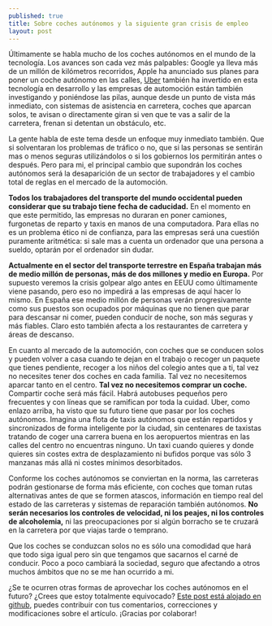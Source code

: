 ```yaml
---
published: true
title: Sobre coches autónomos y la siguiente gran crisis de empleo
layout: post
---
```

Últimamente se habla mucho de los coches autónomos en el mundo de la tecnología. Los avances son cada vez más palpables: Google ya lleva más de un millón de kilómetros recorridos, Apple ha anunciado sus planes para poner un coche autónomo en las calles, [Uber](http://www.theguardian.com/technology/2015/feb/03/are-driverless-cars-the-future-of-uber) también ha invertido en esta tecnología en desarrollo y las empresas de automoción están también investigando y poniéndose las pilas, aunque desde un punto de vista más inmediato, con sistemas de asistencia en carretera, coches que aparcan solos, te avisan o directamente giran si ven que te vas a salir de la carretera, frenan si detentan un obstáculo, etc.

La gente habla de este tema desde un enfoque muy inmediato también. Que si solventaran los problemas de tráfico o no, que si las personas se sentirán mas o menos seguras utilizándolos o si los gobiernos los permitirán antes o después. Pero para mi, el principal cambio que supondrán los coches autónomos será la desaparición de un sector de trabajadores y el cambio total de reglas en el mercado de la automoción. 

**Todos los trabajadores del transporte del mundo occidental pueden considerar que su trabajo tiene fecha de caducidad.** En el momento en que este permitido, las empresas no duraran en poner camiones, furgonetas de reparto y taxis en manos de una computadora. Para ellas no es un problema ético ni de confianza, para las empresas será una cuestión puramente aritmética: si sale mas a cuenta un ordenador que una persona a sueldo, optarán por el ordenador sin dudar.

**Actualmente en el sector del transporte terrestre en España trabajan más de medio millón de personas, más de dos millones y medio en Europa.** Por supuesto veremos la crisis golpear algo antes en EEUU como últimamente viene pasando, pero eso no impedirá a las empresas de aquí hacer lo mismo. En España ese medio millón de personas verán progresivamente como sus puestos son ocupados por máquinas que no tienen que parar para descansar ni comer, pueden conducir de noche, son más seguras y más fiables. Claro esto también afecta a los restaurantes de carretera y áreas de descanso.

En cuanto al mercado de la automoción, con coches que se conducen solos y pueden volver a casa cuando te dejan en el trabajo o recoger un paquete que tienes pendiente, recoger a los niños del colegio antes que a ti, tal vez no necesites tener dos coches en cada familia. Tal vez no necesitemos aparcar tanto en el centro. **Tal vez no necesitemos comprar un coche.** Compartir coche será más fácil. Habrá autobuses pequeños pero frecuentes y con líneas que se ramifican por toda la cuidad. Uber, como enlazo arriba, ha visto que su futuro tiene que pasar por los coches autónomos. Imagina una flota de taxis autónomos que están repartidos y sincronizados de forma inteligente por la ciudad, sin centenares de taxistas tratando de coger una carrera buena en los aeropuertos mientras en las calles del centro no encuentras ninguno. Un taxi cuando quieres y donde quieres sin costes extra de desplazamiento ni bufidos porque vas sólo 3 manzanas más allá ni costes mínimos desorbitados.

Conforme los coches autónomos se conviertan en la norma, las carreteras podrán gestionarse de forma más eficiente, con coches que toman rutas alternativas antes de que se formen atascos, información en tiempo real del estado de las carreteras y sistemas de reparación también autónomos. **No serán necesarios los controles de velocidad, ni los peajes, ni los controles de alcoholemia,** ni las preocupaciones por si algún borracho se te cruzará en la carretera por que viajas tarde o temprano.  

Que los coches se conduzcan solos no es sólo una comodidad que hará que todo siga igual pero sin que tengamos que sacarnos el carné de conducir. Poco a poco cambiará la sociedad, seguro que afectando a otros muchos ámbitos que no se me han ocurrido a mi.

¿Se te ocurren otras formas de aprovechar los coches autónomos en el futuro? ¿Crees que estoy totalmente equivocado? [Este post está alojado en github](https://github.com/juanmirod/juanmirod.github.io/blob/master/_posts/2015-10-16-sobre-coches-aut-nomos-y-la-siguiente-gran-crisis-de-empleo.markdown), puedes contribuir con tus comentarios, correcciones y modificaciones sobre el artículo. ¡Gracias por colaborar!